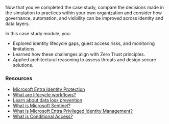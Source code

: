 
Now that you've completed the case study, compare the decisions made in the simulation to practices within your own organization and consider how governance, automation, and visibility can be improved across identity and data layers.

In this case study module, you:

- Explored identity lifecycle gaps, guest access risks, and monitoring limitations.
- Learned how these challenges align with Zero Trust principles.
- Applied architectural reasoning to assess threats and design secure solutions.

### Resources

- [Microsoft Entra Identity Protection](/entra/id-protection/overview-identity-protection)
- [What are lifecycle workflows?](/entra/id-governance/what-are-lifecycle-workflows)
- [Learn about data loss prevention](/microsoft-365/compliance/dlp-learn-about-dlp)
- [What is Microsoft Sentinel?](/azure/sentinel/overview)
- [What is Microsoft Entra Privileged Identity Management?](/entra/id-governance/privileged-identity-management/pim-configure)
- [What is Conditional Access?](/azure/active-directory/conditional-access/overview)




